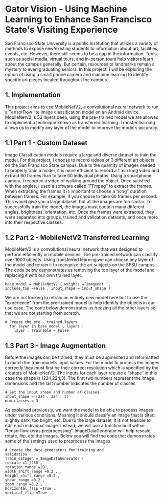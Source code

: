 # Gator Vision - Using Machine Learning to Enhance San Francisco State's Visiting Experience

San Francisco State University
is a public institution that utilizes a variety of methods to expose
new/existing students to information about art, facilities, events, etc.
However, there still seems to be a gap in the information. Tools such
as social media, virtual tours, and in-person tours help visitors learn
about the campus generally. But certain, resources or
landmarks remain a mystery to even graduating seniors. In this
project, I will be exploring the option of using a smart phone camera and
machine learning to identify specific art pieces located throughout
the campus.

## 1. Implementation
This project aims to use MobileNetV2, a convolutional neural network to run a TensorFlow lite image classification model on an
Android device. MobileNetV2 is 53 layers deep, using the pre-
trained model we are allowed to implement a technique known as
transferred learning. Transfer learning allows us to modify any
layer of the model to improve the model’s accuracy.

## 1.1 Part 1 - Custom Dataset
Image Classification models require a large and diverse dataset to
train the model. For this project, I choose to record videos of 3
different art objects on the San Francisco State campus. Due to
the quantity of images needed to properly train a model, it is more
efficient to record a 1 min long video and extract 60 frames than to
take 60 individual photos.
Using a smartphone camera, I recorded a video of walking around
the object. Once satisfied with the angles, I used a software called
“FFmpeg” to extract the frames. When extracting the frames it is
important to choose a “long” duration between frames. For example,
if you choose to take 60 frames per second. This would give you
a large dataset, but all the images are too similar. To successfully
train the model, the images must contain many different angles,
brightness, orientation, etc. Once the frames were extracted, they
were separated into groups, trained and validation datasets, and once
more into their respective classes.

## 1.2 Part 2 - MobileNetV2 Transferred Learning
MobileNetV2 is a convolutional neural network that was designed to
perform efficiently on mobile devices. The pre-trained network can
classify over 1000 objects. Using transferred learning we can choose
any layer of the model and retrain it to recognize the art subjects on
the SFSU campus. The code below demonstrates us removing the
top layer of the model and replacing it with our own trained layer.

```
base_model = MobileNetV2 ( weights =’imagenet ’,
include_top =False , input_shape = input_shape )
```

We are not looking to retrain an entirely new model here but to
use the “experience” from the pre-trained model to help identify the
objects in our use case. The code below demonstrates us freezing all
the other layers so that we are not starting from scratch.
```
# Freeze the pre - trained layers
  for layer in base_model . layers :
    layer . trainable = False
```

## 1.3 Part 3 - Image Augmentation
Before the images can be trained, they must be augmented and
reformatted to match the train model’s input values. For the model to
process the images correctly they must first be their correct resolution
which is specified by the creators of MoblieNetV2. The inputs for
each layer require a “shape” in this case the shape is (224,224,3).
The first two numbers represent the image dimensions and the last
number indicates the number of classes.
```
# Set the input shape and number of classes
input_shape = (224 , 224 , 3)
num_classes = 3
```
As explained previously, we want the model to be able to process
images under various conditions. Meaning it should classify an
image that is tilted, slightly dark, too bright, etc. Due to the large
dataset, it is not feasible to edit each individual image. Instead, we
will use a function built within ”tensorflow.keras.preprocessing”.
ImageDataGenerator will help rescale, rotate, flip, etc the images.
Below you will find the code that demonstrates some of the settings
used to preprocess the images.

```
# Create the data generators for training and
validation
train_datagen = ImageDataGenerator (
rescale =1./255 ,
rotation_range =20 ,
width_shift_range =0.2 ,
height_shift_range =0.2 ,
shear_range =0.2 ,
zoom_range =0.2 ,
horizontal_flip =True ,
vertical_flip =True ,
```
